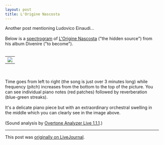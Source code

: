 ```yaml
---
layout: post
title: L'Origine Nascosta
---
```


<div class="entry-item s2-entrytext">Another post mentioning Ludovico Einaudi...<br/><br/>Below is a <a href="http://en.wikipedia.org/wiki/Spectrogram" rel="nofollow">spectrogram</a> of <a href="http://www.youtube.com/watch?v=WhpjruHV4v4" rel="nofollow">L'Origine Nascosta</a> ("the hidden source") from his album Divenire ("to become").<br/><br/><table style="width:auto;"><tr><td><a href="http://picasaweb.google.com/lh/photo/zLNzrOqwOSl7YvLkdCLSfw?feat=embedwebsite" rel="nofollow"><img src="http://lh5.ggpht.com/_L3XQL9bgmnM/SvgrcsZS_bI/AAAAAAAAC8U/CJ1-kpQY1dc/s800/L%27Origine_Nascosta.png"/></a></td></tr></table><br/><br/>Time goes from left to right (the song is just over 3 minutes long) while frequency (pitch) increases from the bottom to the top of the picture. You can see individual piano notes (red patches) followed by reverberation (blue-green streaks).<br/><br/>It's a delicate piano piece but with an extraordinary orchestral swelling in the middle which you can clearly see in the image above.<br/><br/>(Sound analysis by <a href="http://download.cnet.com/Overtone-Analyzer-Live/3000-2133_4-10909834.html" rel="nofollow">Overtone Analyzer Live 1.1.1</a>.)</div><p><hr></p><p>This post was <a href="http://ferkeltongs.livejournal.com/30096.html">originally on LiveJournal</a>.</p>